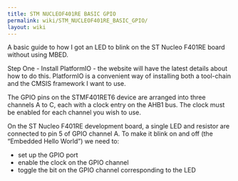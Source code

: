 ```yaml
---
title: STM NUCLEOF401RE BASIC GPIO
permalink: wiki/STM_NUCLEOF401RE_BASIC_GPIO/
layout: wiki
---
```


A basic guide to how I got an LED to blink on the ST Nucleo F401RE board
without using MBED.

Step One - Install PlatformIO - the website will have the latest details
about how to do this. PlatformIO is a convenient way of installing both
a tool-chain and the CMSIS framework I want to use.

The GPIO pins on the STMF401RET6 device are arranged into three channels
A to C, each with a clock entry on the AHB1 bus. The clock must be
enabled for each channel you wish to use.

On the ST Nucleo F401RE development board, a single LED and resistor are
connected to pin 5 of GPIO channel A. To make it blink on and off (the
“Embedded Hello World”) we need to:

-   set up the GPIO port
-   enable the clock on the GPIO channel
-   toggle the bit on the GPIO channel corresponding to the LED


